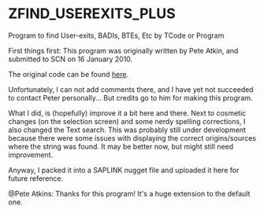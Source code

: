 # ZFIND_USEREXITS_PLUS
Program to find User-exits, BADIs, BTEs, Etc by TCode or Program

First things first: This program was originally written by Pete Atkin, and submitted to SCN on 16 January 2010.

The original code can be found <a href="https://wiki.scn.sap.com/wiki/display/Snippets/Find+User-exits%2C+BADIs%2C+BTEs%2C+Etc+by+TCode+or+Program">here</a>.

Unfortunately, I can not add comments there, and I have yet not succeeded to contact Peter personally... But credits go to him for making this program.

What I did, is (hopefully) improve it a bit here and there. Next to cosmetic changes (on the selection screen) and some nerdy spelling corrections, I also changed the Text search. This was probably still under development because there were some issues with displaying the correct origins/sources where the string was found. It may be better now, but might still need improvement.

Anyway, I packed it into a SAPLINK nugget file and uploaded it here for future reference.

@Pete Atkins: 
Thanks for this program! It's a huge extension to the default one.

